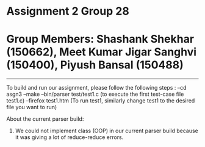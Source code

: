 # Assignment 2 Group 28
# Group Members: Shashank Shekhar (150662), Meet Kumar Jigar Sanghvi (150400), Piyush Bansal (150488)
_____________________________________________________________

To build and run our assignment, please follow the following steps :
–cd asgn3
–make
–bin/parser test/test1.c (to execute the first test-case file test1.c)
–firefox test1.htm          (To run test1, similarly change test1 to the desired file you want to run)

About the current parser build:
1. We could not implement class (OOP) in our current parser build because it was giving a lot of reduce-reduce errors.
